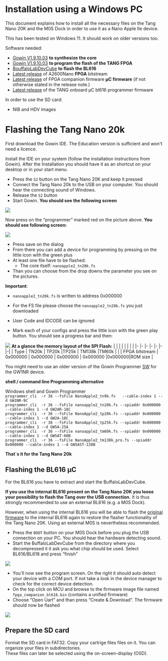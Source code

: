 # Installation using a Windows PC

This document explains how to install all the necessary files on the
Tang Nano 20K and the M0S Dock in order to use it as a Nano Apple IIe 
device.

This has been tested on Windows 11. It should work on older versions too.

Software needed:

  - [Gowin V1.9.10.03](https://www.gowinsemi.com/en/support/home/) **to synthesize the core**
  - [Gowin V1.9.10.03](https://www.gowinsemi.com/en/support/home/) **to program the flash of the TANG FPGA**
  - [BouffaloLabDevCube](https://dev.bouffalolab.com/download) **to flash the BL616**
  - [Latest release](https://github.com/vossstef/NanoApple2/releases/latest) of A2600Nano **FPGA** bitstream
  - [Latest release](http://github.com/harbaum/FPGA-Companion/releases/latest) of FPGA companion firmware **µC firmware** (if not otherwise stated in the release note.)
  - [Latest release](https://dl.sipeed.com/shareURL/TANG/Debugger/onboard/BL616) of the TANG onboard µC bl616 programmer firmware

In order to use the SD card:

  - NIB and HDV images 

# Flashing the Tang Nano 20k

First download the Gowin IDE. The Education version is sufficient and
won't need a licence.

Install the IDE on your system (follow the installation instructions
from Gowin).  After the Installation you should have it as an shortcut
on your desktop or in your start menu.

 - Press the ```S2``` button on the Tang Nano 20K and keep it pressed
 - Connect the Tang Nano 20k to the USB on your computer. You should hear the connecting sound of Windows.
 - Release the ```S2``` button
 - Start Gowin. **You should see the following screen**

![](https://github.com/vossstef/NanoApple2/blob/main/.assets/gowin1.jpg)

Now press on the “programmer” marked red on the picture above. **You
should see following screen:**

![](https://github.com/vossstef/NanoApple2/blob/main/.assets/device.png)

-   Press save on the dialog
-   From there you can add a device for programming by pressing on the little
    icon with the green plus
-   At least one file have to be flashed:
    - The core itself: ```nanoapple2_tn20k.fs```
-   Than you can choose from the drop downs the parameter you see on the
    pictures.

**Important**:

  - ```nanoapple2_tn20k.fs``` is written to address 0x000000


  - For the FS file please choose the ```nanoapple2_tn20k.fs``` you just downloaded
  - User Code and IDCODE can be ignored
  - Mark each of your configs and press the little icon with the green play
    button. You should see a progress bar and then:

![](https://github.com/vossstef/A2600Nano/blob/main/.assets/c64_flash.png)
**At a glance the memory layout of the SPI Flash:**
|                           | |          |          |         | | |
|-                          |-         |-         |-         |-        |-|-|
| Type                      | TN20k    | TP20k    |TP25k     | TM138k  |TM60k | |
| FPGA bitstream            | 0x000000 | 0x000000 | 0x000000 | 0x000000 |0x000000|ROM size |

You might need to use an older version of the Gowin Programmer [SW](https://dl.sipeed.com/shareURL/TANG/programmer) for the GW1NR device.<br>

**shell / command line Programming alternative**

Windows shell and Gowin Programmer<br>
```programmer_cli  -r 36 --fsFile NanoApple2_tn9k.fs   --cable-index 1 --d GW1NR-9C```<br>
```programmer_cli  -r 36 --fsFile nanoapple2_tn20k.fs --spiaddr 0x000000 --cable-index 1 --d GW2AR-18C```<br>
```programmer_cli  -r 36 --fsFile NanoApple2_tp20k.fs --spiaddr 0x000000 --cable-index 1 --d GW2A-18C```<br>
```programmer_cli  -r 36 --fsFile NanoApple2_tp25k.fs --spiaddr 0x000000 --cable-index 1 --d GW5A-25A```<br>
```programmer_cli  -r 36 --fsFile nanoapple2_tm60k.fs --spiaddr 0x000000 --cable-index 1 --d GW5AT-60B```<br>
```programmer_cli  -r 36 --fsFile NanoApple2_tm138k_pro.fs --spiaddr 0x000000 --cable-index 1 --d GW5AST-138B```<br>

**That´s it for the Tang Nano 20k**

## Flashing the BL616 µC

For the BL616 you have to extract and start the BuffaloLabDevCube. 

**If you use the internal BL616 present on the Tang Nano 20K you loose
your possibility to flash the Tang over the USB connection.** It is thus
strongly recommended to use an external BL616 (e.g. a M0S Dock).

However, when using the internal BL616 you will be able to flash the
[original firmware](https://github.com/harbaum/MiSTeryNano/blob/main/bl616/friend_20k)
to the internal BL616 again to restore the flasher functionality of
the Tang Nano 20K. Using an external M0S is nevertheless recommended.

-   Press the ```BOOT``` button on your M0S Dock before you plug the USB connection
    on your PC. You should hear the hardware detecting sound.
-   Start the BuffaloLabDevCube from the directory where you decompressed it it
    ask you what chip should be used. Select BL616/BL618 and press “finish”

![](https://github.com/vossstef/NanoApple2/blob/main/.assets/buffstart.png)

- You'll now see the program screen. On the right it should auto detect your
  device with a COM port. If not take a look in the device manager to check for
  the correct device detection.
- On the top click on MCU and browse to the firmware image file named
  ```fpga_companion_bl616.bin``` (contains a unified firmware)
- Choose “Open Uart” and than press “Create & Download”. The firmware should now be
  flashed

![](https://github.com/vossstef/NanoApple2/blob/main/.assets/bufffinish.png)

## Prepare the SD card

Format the SD card in FAT32. Copy your cartrige files files on
it. You can organize your files in subdirectories.  
These files can later be selected using the on-screen-display (OSD).  

